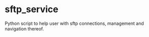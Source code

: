 # sftp_service
Python script to help user with sftp connections, management and navigation thereof. 

